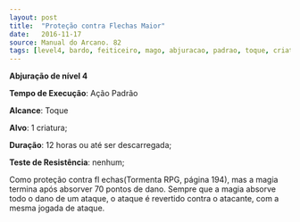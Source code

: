 ```yaml
---
layout: post
title:  "Proteção contra Flechas Maior"
date:   2016-11-17
source: Manual do Arcano. 82
tags: [level4, bardo, feiticeiro, mago, abjuracao, padrao, toque, criatura, horas, descarregar, nenhum]
---
```


**Abjuração de nível 4**

**Tempo de Execução**: Ação Padrão

**Alcance**: Toque

**Alvo**: 1 criatura;

**Duração**: 12 horas ou até ser descarregada;

**Teste de Resistência**: nenhum;

Como proteção contra fl echas(Tormenta RPG, página 194), mas a magia 
termina após absorver 70 pontos de 
dano. Sempre que a magia absorve todo 
o dano de um ataque, o ataque é revertido contra o atacante, com a mesma 
jogada de ataque.